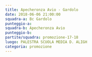 ```yaml
---
title: Apecheronza Avio - Gardolo
date: 2018-06-06 21:00:00
squadra-a: Bc Gardolo
punteggio-a: 
squadra-b: Apecheronza Avio
punteggio-b: 
partite/squadra: promozione-17-18
luogo: PALESTRA SCUOLA MEDIA D. ALIGH
categoria: promozione
---
```

